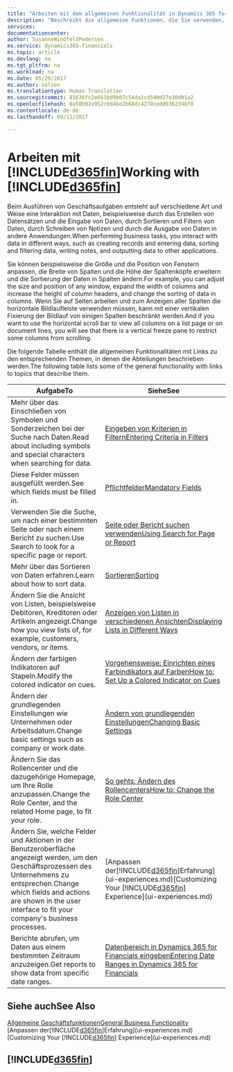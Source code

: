 ```yaml
---
title: "Arbeiten mit dem allgemeinen Funktionalität in Dynamics 365 for Financials | Microsoft Docs"
description: "Beschreibt die allgemeine Funktionen, die Sie verwenden, um die Daten in den Finanzverhältnissen für Aktivitäten, wie Eingabe von Werten, Sortieren von Daten und Ändern von Ansichten auszuführen."
services: 
documentationcenter: 
author: SusanneWindfeldPedersen
ms.service: dynamics365-financials
ms.topic: article
ms.devlang: na
ms.tgt_pltfrm: na
ms.workload: na
ms.date: 05/29/2017
ms.author: solsen
ms.translationtype: Human Translation
ms.sourcegitcommit: 81636fc2e661bd9b07c54da1cd5d0d27e30d01a2
ms.openlocfilehash: 0a50b92a952c0d4be2b68dc4278cedd9362348f0
ms.contentlocale: de-de
ms.lasthandoff: 09/11/2017

---
```

# <a name="working-with-included365finincludesd365finlongmdmd"></a><span data-ttu-id="2c1a4-103">Arbeiten mit [!INCLUDE[d365fin](includes/d365fin_long_md.md)]</span><span class="sxs-lookup"><span data-stu-id="2c1a4-103">Working with [!INCLUDE[d365fin](includes/d365fin_long_md.md)]</span></span>
<span data-ttu-id="2c1a4-104">Beim Ausführen von Geschäftsaufgaben entsteht auf verschiedene Art und Weise eine Interaktion mit Daten, beispielsweise durch das Erstellen von Datensätzen und die Eingabe von Daten, durch Sortieren und Filtern von Daten, durch Schreiben von Notizen und durch die Ausgabe von Daten in andere Anwendungen.</span><span class="sxs-lookup"><span data-stu-id="2c1a4-104">When performing business tasks, you interact with data in different ways, such as creating records and entering data, sorting and filtering data, writing notes, and outputting data to other applications.</span></span>

<span data-ttu-id="2c1a4-105">Sie können beispielsweise die Größe und die Position von Fenstern anpassen, die Breite von Spalten und die Höhe der Spaltenköpfe erweitern und die Sortierung der Daten in Spalten ändern.</span><span class="sxs-lookup"><span data-stu-id="2c1a4-105">For example, you can adjust the size and position of any window, expand the width of columns and increase the height of column headers, and change the sorting of data in columns.</span></span> <span data-ttu-id="2c1a4-106">Wenn Sie auf Seiten arbeiten und zum Anzeigen aller Spalten die horizontale Bildlaufleiste verwenden müssen, kann mit einer vertikalen Fixierung der Bildlauf von einigen Spalten beschränkt werden.</span><span class="sxs-lookup"><span data-stu-id="2c1a4-106">And if you want to use the horizontal scroll bar to view all columns on a list page or on document lines, you will see that there is a vertical freeze pane to restrict some columns from scrolling.</span></span>

<span data-ttu-id="2c1a4-107">Die folgende Tabelle enthält die allgemeinen Funktionalitäten mit Links zu den entsprechenden Themen, in denen die Abteilungen beschrieben werden.</span><span class="sxs-lookup"><span data-stu-id="2c1a4-107">The following table lists some of the general functionality with links to topics that describe them.</span></span>

| <span data-ttu-id="2c1a4-108">Aufgabe</span><span class="sxs-lookup"><span data-stu-id="2c1a4-108">To</span></span> | <span data-ttu-id="2c1a4-109">Siehe</span><span class="sxs-lookup"><span data-stu-id="2c1a4-109">See</span></span> |
| --- | --- |
| <span data-ttu-id="2c1a4-110">Mehr über das Einschließen von Symbolen und Sonderzeichen bei der Suche nach Daten.</span><span class="sxs-lookup"><span data-stu-id="2c1a4-110">Read about including symbols and special characters when searching for data.</span></span> |[<span data-ttu-id="2c1a4-111">Eingeben von Kriterien in Filtern</span><span class="sxs-lookup"><span data-stu-id="2c1a4-111">Entering Criteria in Filters</span></span>](ui-enter-criteria-filters.md) |
| <span data-ttu-id="2c1a4-112">Diese Felder müssen ausgefüllt werden.</span><span class="sxs-lookup"><span data-stu-id="2c1a4-112">See which fields must be filled in.</span></span> |[<span data-ttu-id="2c1a4-113">Pflichtfelder</span><span class="sxs-lookup"><span data-stu-id="2c1a4-113">Mandatory Fields</span></span>](ui-mandatory-fields.md) |
| <span data-ttu-id="2c1a4-114">Verwenden Sie die Suche, um nach einer bestimmten Seite oder nach einem Bericht zu suchen.</span><span class="sxs-lookup"><span data-stu-id="2c1a4-114">Use Search to look for a specific page or report.</span></span> |[<span data-ttu-id="2c1a4-115">Seite oder Bericht suchen verwenden</span><span class="sxs-lookup"><span data-stu-id="2c1a4-115">Using Search for Page or Report</span></span>](ui-search.md) |
| <span data-ttu-id="2c1a4-116">Mehr über das Sortieren von Daten erfahren.</span><span class="sxs-lookup"><span data-stu-id="2c1a4-116">Learn about how to sort data.</span></span> |[<span data-ttu-id="2c1a4-117">Sortieren</span><span class="sxs-lookup"><span data-stu-id="2c1a4-117">Sorting</span></span>](ui-sorting.md) |
| <span data-ttu-id="2c1a4-118">Ändern Sie die Ansicht von Listen, beispielsweise Debitoren, Kreditoren oder Artikeln angezeigt.</span><span class="sxs-lookup"><span data-stu-id="2c1a4-118">Change how you view lists of, for example, customers, vendors, or items.</span></span> |[<span data-ttu-id="2c1a4-119">Anzeigen von Listen in verschiedenen Ansichten</span><span class="sxs-lookup"><span data-stu-id="2c1a4-119">Displaying Lists in Different Ways</span></span>](across-display-lists-different-views.md) |
| <span data-ttu-id="2c1a4-120">Ändern der farbigen Indikatoren auf Stapeln.</span><span class="sxs-lookup"><span data-stu-id="2c1a4-120">Modify the colored indicator on cues.</span></span> |[<span data-ttu-id="2c1a4-121">Vorgehensweise: Einrichten eines Farbindikators auf Farben</span><span class="sxs-lookup"><span data-stu-id="2c1a4-121">How to: Set Up a Colored Indicator on Cues</span></span>](ui-how-setup-colored-indicator-cues.md) |
| <span data-ttu-id="2c1a4-122">Ändern der grundlegenden Einstellungen wie Unternehmen oder Arbeitsdatum.</span><span class="sxs-lookup"><span data-stu-id="2c1a4-122">Change basic settings such as company or work date.</span></span> |[<span data-ttu-id="2c1a4-123">Ändern von grundlegenden Einstellungen</span><span class="sxs-lookup"><span data-stu-id="2c1a4-123">Changing Basic Settings</span></span>](ui-change-basic-settings.md) |
| <span data-ttu-id="2c1a4-124">Ändern Sie das Rollencenter und die dazugehörige Homepage, um Ihre Rolle anzupassen.</span><span class="sxs-lookup"><span data-stu-id="2c1a4-124">Change the Role Center, and the related Home page, to fit your role.</span></span> |[<span data-ttu-id="2c1a4-125">So gehts: Ändern des Rollencenters</span><span class="sxs-lookup"><span data-stu-id="2c1a4-125">How to: Change the Role Center</span></span>](change-role.md) |
| <span data-ttu-id="2c1a4-126">Ändern Sie, welche Felder und Aktionen in der Benutzeroberfläche angezeigt werden, um den Geschäftsprozessen des Unternehmens zu entsprechen.</span><span class="sxs-lookup"><span data-stu-id="2c1a4-126">Change which fields and actions are shown in the user interface to fit your company's business processes.</span></span> |<span data-ttu-id="2c1a4-127">[Anpassen der[!INCLUDE[d365fin](includes/d365fin_md.md)]Erfahrung](ui-experiences.md)</span><span class="sxs-lookup"><span data-stu-id="2c1a4-127">[Customizing Your [!INCLUDE[d365fin](includes/d365fin_md.md)] Experience](ui-experiences.md)</span></span> |
| <span data-ttu-id="2c1a4-128">Berichte abrufen, um Daten aus einem bestimmten Zeitraum anzuzeigen.</span><span class="sxs-lookup"><span data-stu-id="2c1a4-128">Get reports to show data from specific date ranges.</span></span> |[<span data-ttu-id="2c1a4-129">Datenbereich in Dynamics 365 for Financials eingeben</span><span class="sxs-lookup"><span data-stu-id="2c1a4-129">Entering Date Ranges in Dynamics 365 for Financials</span></span>](ui-enter-date-ranges.md) |

## <a name="see-also"></a><span data-ttu-id="2c1a4-130">Siehe auch</span><span class="sxs-lookup"><span data-stu-id="2c1a4-130">See Also</span></span>
[<span data-ttu-id="2c1a4-131">Allgemeine Geschäftsfunktionen</span><span class="sxs-lookup"><span data-stu-id="2c1a4-131">General Business Functionality</span></span>](ui-across-business-areas.md)  
<span data-ttu-id="2c1a4-132">[Anpassen der[!INCLUDE[d365fin](includes/d365fin_md.md)]Erfahrung](ui-experiences.md)</span><span class="sxs-lookup"><span data-stu-id="2c1a4-132">[Customizing Your [!INCLUDE[d365fin](includes/d365fin_md.md)] Experience](ui-experiences.md)</span></span>  

## [!INCLUDE[d365fin](includes/free_trial_md.md)]

